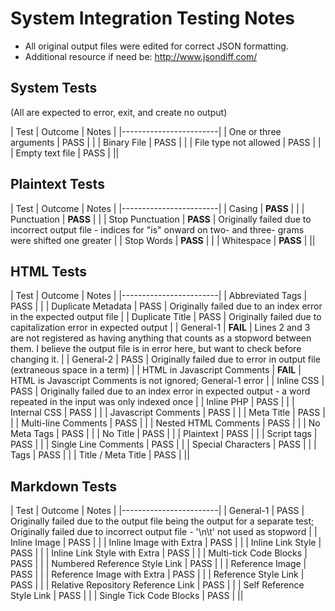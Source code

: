# System Integration Testing Notes

- All original output files were edited for correct JSON formatting.
- Additional resource if need be: http://www.jsondiff.com/

## System Tests
(All are expected to error, exit, and create no output)

| Test | Outcome | Notes |
|------------------------|
| One or three arguments | PASS |  |
| Binary File | PASS |  |
| File type not allowed | PASS |  |
| Empty text file | PASS |  ||

## Plaintext Tests

| Test | Outcome | Notes |
|------------------------|
| Casing | **PASS** |  |
| Punctuation | **PASS** |  |
| Stop Punctuation | **PASS** | Originally failed due to incorrect output file - indices for "is" onward on two- and three- grams were shifted one greater |
| Stop Words | **PASS** |  |
| Whitespace | **PASS** |  ||

## HTML Tests

| Test | Outcome | Notes |
|------------------------|
| Abbreviated Tags | PASS |  |
| Duplicate Metadata | PASS | Originally failed due to an index error in the expected output file |
| Duplicate Title | PASS | Originally failed due to capitalization error in expected output |
| General-1 | **FAIL** | Lines 2 and 3 are not registered as having anything that counts as a stopword between them. I believe the output file is in error here, but want to check before changing it. |
| General-2 | PASS | Originally failed due to error in output file (extraneous space in a term) |
| HTML in Javascript Comments | **FAIL** | HTML is Javascript Comments is not ignored; General-1 error |
| Inline CSS | PASS | Originally failed due to an index error in expected output - a word repeated in the input was only indexed once |
| Inline PHP | PASS |  |
| Internal CSS | PASS |  |
| Javascript Comments | PASS |  |
| Meta Title | PASS |  |
| Multi-line Comments | PASS |  |
| Nested HTML Comments | PASS |  |
| No Meta Tags | PASS |  |
| No Title | PASS |  |
| Plaintext | PASS | |
| Script tags | PASS |  |
| Single Line Comments | PASS |  |
| Special Characters | PASS |  |
| Tags | PASS |  |
| Title / Meta Title | PASS |  ||

## Markdown Tests

| Test | Outcome | Notes |
|------------------------|
| General-1 | PASS | Originally failed due to the output file being the output for a separate test; Originally failed due to incorrect output file - '\n\t' not used as stopword |
| Inline Image | PASS |  |
| Inline Image with Extra | PASS |  |
| Inline Link Style | PASS |  |
| Inline Link Style with Extra | PASS |  |
| Multi-tick Code Blocks | PASS |  |
| Numbered Reference Style Link | PASS |  |
| Reference Image | PASS |  |
| Reference Image with Extra | PASS |  |
| Reference Style Link | PASS |  |
| Relative Repository Reference Link | PASS |  |
| Self Reference Style Link | PASS |  |
| Single Tick Code Blocks | PASS |  ||
